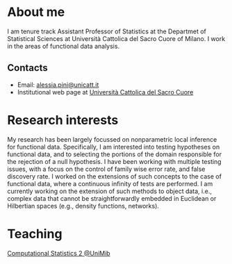 # About me

I am tenure track Assistant Professor of Statistics at the Departmet of Statistical Sciences at Università Cattolica del Sacro Cuore of Milano.
I work in the areas of functional data analysis. 

## Contacts
- Email: [alessia.pini@unicatt.it](alessia.pini@unicatt.it)
- Institutional web page at [Università Cattolica del Sacro Cuore](https://docenti.unicatt.it/ppd2/it/docenti/68825/alessia-pini/profilo)

# Research interests

My research has been largely focussed on nonparametric local inference for functional data. Specifically, I am interested into testing hypotheses on functional data, and to selecting the portions of the domain responsible for the rejection of a null hypothesis. 
I have been working with multiple testing issues, with a focus on the control of family wise error rate, and false discovery rate. I worked on the extensions of such concepts to the case of functional data, where a continuous infinity of tests are performed.
I am currently working on the extension of such methods to object data, i.e., complex data that cannot be straightforwardly embedded in Euclidean or Hilbertian spaces (e.g., density functions, networks).

# Teaching

[Computational Statistics 2 @UniMib](/courses/compstat2/compstat2.md) 

